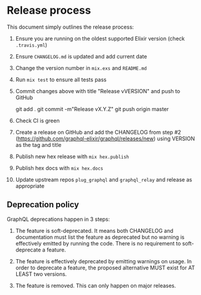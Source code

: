 # Release process

This document simply outlines the release process:

1. Ensure you are running on the oldest supported Elixir version (check `.travis.yml`)

2. Ensure `CHANGELOG.md` is updated and add current date

3. Change the version number in `mix.exs` and `README.md`

4. Run `mix test` to ensure all tests pass

5. Commit changes above with title "Release vVERSION" and push to GitHub

    git add .
    git commit -m"Release vX.Y.Z"
    git push origin master

6. Check CI is green

7. Create a release on GitHub and add the CHANGELOG from step #2 (https://github.com/graphql-elixir/graphql/releases/new) using VERSION as the tag and title

8. Publish new hex release with `mix hex.publish`

9. Publish hex docs with `mix hex.docs`

10. Update upstream repos `plug_graphql` and `graphql_relay` and release as appropriate

## Deprecation policy

GraphQL deprecations happen in 3 steps:

  1. The feature is soft-deprecated. It means both CHANGELOG and documentation must list the feature as deprecated but no warning is effectively emitted by running the code. There is no requirement to soft-deprecate a feature.

  2. The feature is effectively deprecated by emitting warnings on usage. In order to deprecate a feature, the proposed alternative MUST exist for AT LEAST two versions.

  3. The feature is removed. This can only happen on major releases.
